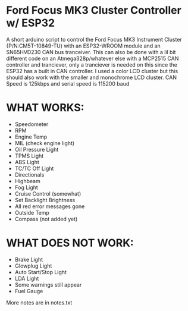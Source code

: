 # Ford Focus MK3 Cluster Controller w/ ESP32
A short arduino script to control the Ford Focus MK3 Instrument Cluster {P/N:CM5T-10849-TU) with an ESP32-WROOM module and an SN65HVD230 CAN bus tranceiver. This can also be done with a lil bit different code on an Atmega328p/whatever else with a MCP2515 CAN controller and tranciever, only a tranciever is needed on this since the ESP32 has a built in CAN controller.
I used a color LCD cluster but this should also work with the smaller and monochrome LCD cluster.
CAN Speed is 125kbps and serial speed is 115200 baud

# WHAT WORKS:
- Speedometer
- RPM
- Engine Temp 
- MIL (check engine light)
- Oil Pressure Light
- TPMS Light
- ABS Light
- TC/TC Off Light
- Directionals
- Highbeam
- Fog Light
- Cruise Control (somewhat)
- Set Backlight Brightness
- All red error messages gone
- Outside Temp
- Compass (not added yet)

# WHAT DOES NOT WORK:
- Brake Light
- Glowplug Light
- Auto Start/Stop Light
- LDA Light
- Some warnings still appear
- Fuel Gauge

More notes are in notes.txt
